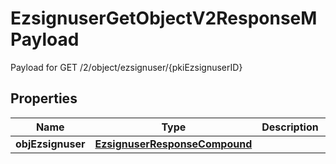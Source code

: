 

# EzsignuserGetObjectV2ResponseMPayload

Payload for GET /2/object/ezsignuser/{pkiEzsignuserID}

## Properties

| Name | Type | Description | Notes |
|------------ | ------------- | ------------- | -------------|
|**objEzsignuser** | [**EzsignuserResponseCompound**](EzsignuserResponseCompound.md) |  |  |



